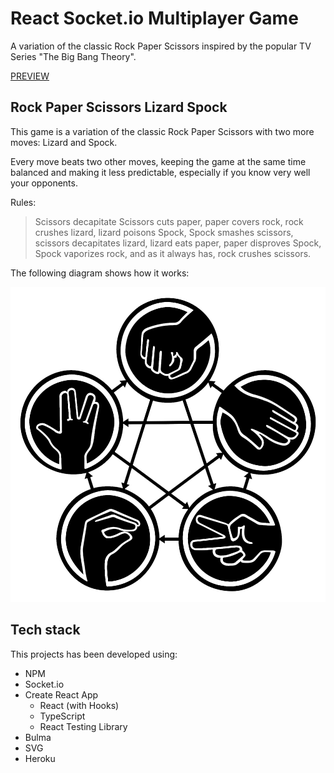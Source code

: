 # React Socket.io Multiplayer Game

A variation of the classic Rock Paper Scissors inspired by the popular TV Series "The Big Bang Theory".

[PREVIEW](https://rock-paper-scissors-plus.herokuapp.com/)

## Rock Paper Scissors Lizard Spock

This game is a variation of the classic Rock Paper Scissors with two more moves: Lizard and Spock.

Every move beats two other moves, keeping the game at the same time balanced and making it less predictable, especially if you know very well your opponents.

Rules:

>Scissors decapitate Scissors cuts paper, paper covers rock, rock crushes lizard, lizard poisons Spock, Spock smashes scissors, scissors decapitates lizard, lizard eats paper, paper disproves Spock, Spock vaporizes rock, and as it always has, rock crushes scissors.

The following diagram shows how it works:

![alt text](./img/rpsls-diagram.jpg)

## Tech stack

This projects has been developed using:

- NPM
- Socket.io
- Create React App
  - React (with Hooks)
  - TypeScript
  - React Testing Library
- Bulma
- SVG
- Heroku
